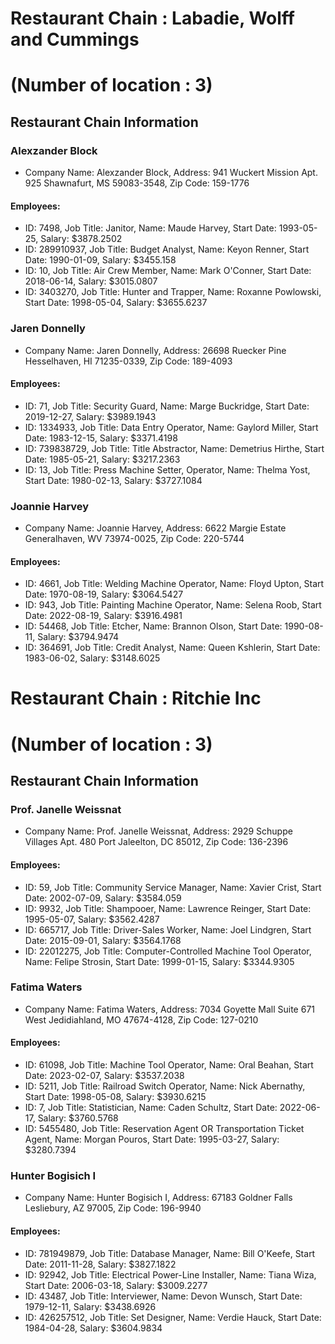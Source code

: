 # Restaurant Chain : Labadie, Wolff and Cummings
# (Number of location : 3)
## Restaurant Chain Information
### Alexzander Block
- Company Name: Alexzander Block, Address: 941 Wuckert Mission Apt. 925
Shawnafurt, MS 59083-3548, Zip Code: 159-1776
#### Employees:
- ID: 7498, Job Title: Janitor, Name: Maude Harvey, Start Date: 1993-05-25,  Salary: $3878.2502
- ID: 289910937, Job Title: Budget Analyst, Name: Keyon Renner, Start Date: 1990-01-09,  Salary: $3455.158
- ID: 10, Job Title: Air Crew Member, Name: Mark O'Conner, Start Date: 2018-06-14,  Salary: $3015.0807
- ID: 3403270, Job Title: Hunter and Trapper, Name: Roxanne Powlowski, Start Date: 1998-05-04,  Salary: $3655.6237
### Jaren Donnelly
- Company Name: Jaren Donnelly, Address: 26698 Ruecker Pine
Hesselhaven, HI 71235-0339, Zip Code: 189-4093
#### Employees:
- ID: 71, Job Title: Security Guard, Name: Marge Buckridge, Start Date: 2019-12-27,  Salary: $3989.1943
- ID: 1334933, Job Title: Data Entry Operator, Name: Gaylord Miller, Start Date: 1983-12-15,  Salary: $3371.4198
- ID: 739838729, Job Title: Title Abstractor, Name: Demetrius Hirthe, Start Date: 1985-05-21,  Salary: $3217.2363
- ID: 13, Job Title: Press Machine Setter, Operator, Name: Thelma Yost, Start Date: 1980-02-13,  Salary: $3727.1084
### Joannie Harvey
- Company Name: Joannie Harvey, Address: 6622 Margie Estate
Generalhaven, WV 73974-0025, Zip Code: 220-5744
#### Employees:
- ID: 4661, Job Title: Welding Machine Operator, Name: Floyd Upton, Start Date: 1970-08-19,  Salary: $3064.5427
- ID: 943, Job Title: Painting Machine Operator, Name: Selena Roob, Start Date: 2022-08-19,  Salary: $3916.4981
- ID: 54468, Job Title: Etcher, Name: Brannon Olson, Start Date: 1990-08-11,  Salary: $3794.9474
- ID: 364691, Job Title: Credit Analyst, Name: Queen Kshlerin, Start Date: 1983-06-02,  Salary: $3148.6025
# Restaurant Chain : Ritchie Inc
# (Number of location : 3)
## Restaurant Chain Information
### Prof. Janelle Weissnat
- Company Name: Prof. Janelle Weissnat, Address: 2929 Schuppe Villages Apt. 480
Port Jaleelton, DC 85012, Zip Code: 136-2396
#### Employees:
- ID: 59, Job Title: Community Service Manager, Name: Xavier Crist, Start Date: 2002-07-09,  Salary: $3584.059
- ID: 9932, Job Title: Shampooer, Name: Lawrence Reinger, Start Date: 1995-05-07,  Salary: $3562.4287
- ID: 665717, Job Title: Driver-Sales Worker, Name: Joel Lindgren, Start Date: 2015-09-01,  Salary: $3564.1768
- ID: 22012275, Job Title: Computer-Controlled Machine Tool Operator, Name: Felipe Strosin, Start Date: 1999-01-15,  Salary: $3344.9305
### Fatima Waters
- Company Name: Fatima Waters, Address: 7034 Goyette Mall Suite 671
West Jedidiahland, MO 47674-4128, Zip Code: 127-0210
#### Employees:
- ID: 61098, Job Title: Machine Tool Operator, Name: Oral Beahan, Start Date: 2023-02-07,  Salary: $3537.2038
- ID: 5211, Job Title: Railroad Switch Operator, Name: Nick Abernathy, Start Date: 1998-05-08,  Salary: $3930.6215
- ID: 7, Job Title: Statistician, Name: Caden Schultz, Start Date: 2022-06-17,  Salary: $3760.5768
- ID: 5455480, Job Title: Reservation Agent OR Transportation Ticket Agent, Name: Morgan Pouros, Start Date: 1995-03-27,  Salary: $3280.7394
### Hunter Bogisich I
- Company Name: Hunter Bogisich I, Address: 67183 Goldner Falls
Lesliebury, AZ 97005, Zip Code: 196-9940
#### Employees:
- ID: 781949879, Job Title: Database Manager, Name: Bill O'Keefe, Start Date: 2011-11-28,  Salary: $3827.1822
- ID: 92942, Job Title: Electrical Power-Line Installer, Name: Tiana Wiza, Start Date: 2006-03-18,  Salary: $3009.2277
- ID: 43487, Job Title: Interviewer, Name: Devon Wunsch, Start Date: 1979-12-11,  Salary: $3438.6926
- ID: 426257512, Job Title: Set Designer, Name: Verdie Hauck, Start Date: 1984-04-28,  Salary: $3604.9834

